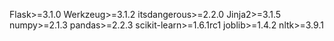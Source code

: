 Flask>=3.1.0
Werkzeug>=3.1.2
itsdangerous>=2.2.0
Jinja2>=3.1.5
numpy>=2.1.3
pandas>=2.2.3
scikit-learn>=1.6.1rc1
joblib>=1.4.2
nltk>=3.9.1
